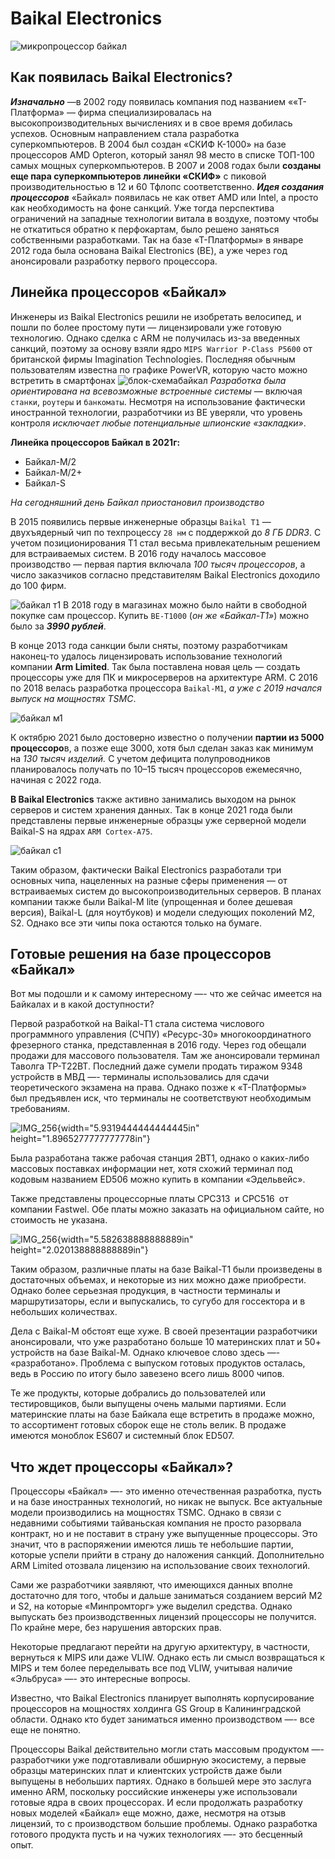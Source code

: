 # Baikal Electronics
![микропроцессор байкал](.jpg)
## Как появилась Baikal Electronics?
***Изначально*** —в 2002 году появилась компания под названием ««Т-Платформа» — фирма специализировалась на высокопроизводительных вычислениях и в свое время добилась успехов. Основным направлением стала разработка суперкомпьютеров.
В 2004 был создан «СКИФ К-1000» на базе процессоров AMD Opteron, который занял 98 место в списке ТОП-100 самых мощных суперкомпьютеров. В 2007 и 2008 годах были **созданы еще пара суперкомпьютеров линейки «СКИФ»** с пиковой производительностью в 12 и 60 Тфлопс соответственно.
***Идея создания процессоров*** «Байкал» появилась не как ответ AMD или Intel, а просто как необходимость на фоне санкций. Уже тогда перспектива ограничений на западные технологии витала в воздухе, поэтому чтобы не откатиться обратно к перфокартам, было решено заняться собственными разработками. Так на базе «Т-Платформы» в январе 2012 года была основана Baikal Electronics (ВЕ), а уже через год анонсировали разработку первого процессора.

## Линейка процессоров «Байкал»
Инженеры из Baikal Electronics решили не изобретать велосипед, и пошли по более простому пути — лицензировали уже готовую технологию. Однако сделка с ARM не получилась из-за введенных санкций, поэтому за основу взяли ядро `MIPS Warrior P-Class P5600` от британской фирмы Imagination Technologies. Последняя обычным пользователям известна по графике PowerVR, которую часто можно встретить в смартфонах
![блок-схемабайкал](.jpg)
*Разработка была ориентирована на всевозможные встроенные системы* — включая `станки`, `роутеры` и `банкоматы`. Несмотря на использование фактически иностранной технологии, разработчики из ВЕ уверяли, что уровень контроля *исключает любые потенциальные шпионские «закладки»*.

**Линейка процессоров Байкал в 2021г:**
 - Байкал-М/2
 - Байкал-М/2+
 - Байкал-S
 
*На сегодняшний день Байкал приостановил производство*

В 2015 появились первые инженерные образцы `Baikal Т1` — двухъядерный чип по техпроцессу `28 нм` с поддержкой до *8 ГБ DDR3*. С учетом позиционирования T1 стал весьма привлекательным решением для встраиваемых систем. В 2016 году началось массовое производство — первая партия включала *100 тысяч процессоров*, а число заказчиков согласно представителям Baikal Electronics доходило до 100 фирм.

![байкал т1](.jpg)
В 2018 году в магазинах можно было найти в свободной покупке сам процессор. Купить `BE-T1000` (*он же «Байкал-Т1»*) можно было за ***3990 рублей***.

В конце 2013 года санкции были сняты, поэтому разработчикам наконец-то удалось лицензировать использование технологий компании **Arm Limited**. Так была поставлена новая цель — создать процессоры уже для ПК и микросерверов на архитектуре ARM. С 2016 по 2018 велась разработка процессора `Baikal-M1`, *а уже с 2019 начался выпуск на мощностях TSMC*.

![байкал м1](.jpg)

К октябрю 2021 было достоверно известно о получении **партии из 5000 процессоро**в, а позже еще 3000, хотя был сделан заказ как минимум на *130 тысяч изделий.* С учетом дефицита полупроводников планировалось получать по 10–15 тысяч процессоров ежемесячно, начиная с 2022 года.

**В Baikal Electronics** также активно занимались выходом на рынок серверов и систем хранения данных. Так в конце 2021 года были представлены первые инженерные образцы уже серверной модели Baikal-S на ядрах `ARM Cortex-A75`.

![байкал c1](.jpg)

Таким образом, фактически Baikal Electronics разработали три основных чипа, нацеленных на разные сферы применения — от встраиваемых систем до высокопроизводительных серверов. В планах компании также были Baikal-M lite (упрощенная и более дешевая версия), Baikal-L (для ноутбуков) и модели следующих поколений M2, S2. Однако все эти чипы пока остаются только на бумаге.

## **Готовые решения на базе процессоров «Байкал»**

Вот мы подошли и к самому интересному —- что же сейчас имеется на
Байкалах и в какой доступности?

Первой разработкой на Baikal-Т1 стала система числового программного
управления (СЧПУ) «Ресурс-30» многокоординатного фрезерного станка,
представленная в 2016 году. Через год обещали продажи для массового
пользователя. Там же анонсировали терминал Таволга TP-T22BT. Последний
даже сумели продать тиражом 9348 устройств в МВД —- терминалы
использовались для сдачи теоретического экзамена на права. Однако позже
к «Т-Платформы» был предъявлен иск, что терминалы не соответствуют
необходимым требованиям.

![IMG_256](vertopal_79653c1513b0428b8eb4c876123c8e6c/media/image7.jpeg){width="5.9319444444444445in"
height="1.8965277777777778in"}

Была разработана также рабочая станция 2ВТ1, однако о каких-либо
массовых поставках информации нет, хотя схожий терминал под кодовым
названием ED506 можно купить в компании «Эдельвейс».

Также представлены процессорные платы CPC313 и CPC516 от компании
Fastwel. Обе платы можно заказать на официальном сайте, но стоимость не
указана.

![IMG_256](vertopal_79653c1513b0428b8eb4c876123c8e6c/media/image8.jpeg){width="5.582638888888889in"
height="2.020138888888889in"}

Таким образом, различные
платы на базе Baikal-T1 были произведены в
достаточных объемах, и некоторые из них можно даже приобрести. Однако
более серьезная продукция, в частности терминалы и маршрутизаторы, если
и выпускались, то сугубо для госсектора и в небольших количествах.

Дела с Baikal-M обстоят еще хуже. В своей презентации разработчики
анонсировали, что уже разработано больше 10 материнских плат и 50+
устройств на базе Baikal-M. Однако ключевое слово здесь —-
«разработано». Проблема с выпуском готовых продуктов осталась, ведь в
Россию по итогу было завезено всего лишь 8000 чипов.

Те же продукты, которые добрались до пользователей или тестировщиков,
были выпущены очень малыми партиями. Если материнские платы на базе
Байкала еще встретить в продаже можно, то ассортимент готовых сборок еще
не столь велик. В продаже имеются моноблок ES607 и системный блок ED507.

##

## **Что ждет процессоры «Байкал»?**

Процессоры «Байкал» —- это именно отечественная разработка, пусть и на
базе иностранных технологий, но никак не выпуск. Все актуальные модели
производились на мощностях TSMC. Однако в связи с недавними событиями
тайваньская компания не просто разорвала контракт, но и не поставит в
страну уже выпущенные процессоры. Это значит, что в распоряжении имеются
лишь те небольшие партии, которые успели прийти в страну до наложения
санкций. Дополнительно ARM Limited отозвала лицензию на использование
своих технологий.

Сами же разработчики заявляют, что имеющихся данных вполне достаточно
для того, чтобы и дальше заниматься созданием версий M2 и S2, на которые
«Минпромторг» уже выделил средства. Однако выпускать без
производственных лицензий процессоры не получится. По крайне мере, без
нарушения авторских прав.

Некоторые предлагают перейти на другую архитектуру, в частности,
вернуться к MIPS или даже VLIW. Однако есть ли смысл возвращаться к MIPS
и тем более переделывать все под VLIW, учитывая наличие «Эльбруса» —-
это интересные вопросы.

Известно, что Baikal Electronics планирует выполнять корпусирование
процессоров на мощностях холдинга GS Group в Калининградской области.
Однако кто будет заниматься именно производством —- все еще не понятно.

Процессоры Baikal действительно могли стать массовым продуктом —-
разработчики уже подготавливали обширную экосистему, а первые образцы
материнских плат и клиентских устройств даже были выпущены в небольших
партиях. Однако в большей мере это заслуга именно ARM, поскольку
российские инженеры уже использовали готовые ядра в своих процессорах. И
если продолжать разработку новых моделей «Байкал» еще можно, даже,
несмотря на отзыв лицензий, то с производством большие проблемы. Однако
разработка готового продукта пусть и на чужих технологиях —- это
бесценный опыт.
